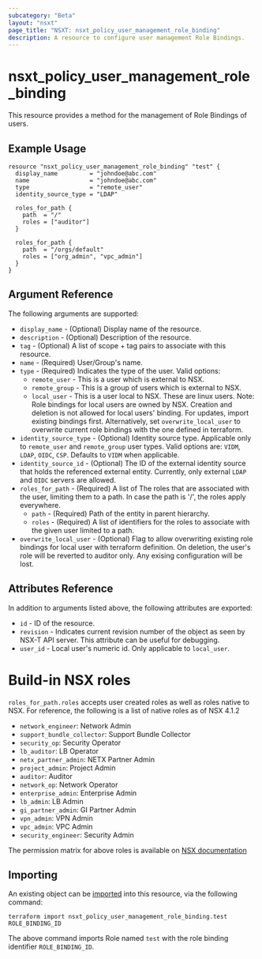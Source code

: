 ```yaml
---
subcategory: "Beta"
layout: "nsxt"
page_title: "NSXT: nsxt_policy_user_management_role_binding"
description: A resource to configure user management Role Bindings.
---
```


# nsxt_policy_user_management_role_binding

This resource provides a method for the management of Role Bindings of users.

## Example Usage

```hcl
resource "nsxt_policy_user_management_role_binding" "test" {
  display_name         = "johndoe@abc.com"
  name                 = "johndoe@abc.com"
  type                 = "remote_user"
  identity_source_type = "LDAP"

  roles_for_path {
    path  = "/"
    roles = ["auditor"]
  }

  roles_for_path {
    path  = "/orgs/default"
    roles = ["org_admin", "vpc_admin"]
  }
}
```

## Argument Reference

The following arguments are supported:

* `display_name` - (Optional) Display name of the resource.
* `description` - (Optional) Description of the resource.
* `tag` - (Optional) A list of scope + tag pairs to associate with this resource.
* `name` - (Required) User/Group's name.
* `type` - (Required) Indicates the type of the user. Valid options:
    * `remote_user` - This is a user which is external to NSX. 
    * `remote_group` - This is a group of users which is external to NSX.
    * `local_user` - This is a user local to NSX. These are linux users. Note: Role bindings for local users are owned by NSX. Creation and deletion is not allowed for local users' binding. For updates, import existing bindings first. Alternatively, set `overwrite_local_user` to overwrite current role bindings with the one defined in terraform.
* `identity_source_type` - (Optional) Identity source type. Applicable only to `remote_user` and `remote_group` user types. Valid options are: `VIDM`, `LDAP`, `OIDC`, `CSP`. Defaults to `VIDM` when applicable.
* `identity_source_id` - (Optional) The ID of the external identity source that holds the referenced external entity. Currently, only external `LDAP` and `OIDC` servers are allowed.
* `roles_for_path` - (Required) A list of The roles that are associated with the user, limiting them to a path. In case the path is '/', the roles apply everywhere.
    * `path` - (Required) Path of the entity in parent hierarchy.
    * `roles` - (Required) A list of identifiers for the roles to associate with the given user limited to a path.
* `overwrite_local_user` - (Optional) Flag to allow overwriting existing role bindings for local user with terraform definition. On deletion, the user's role will be reverted to auditor only. Any exising configuration will be lost.

## Attributes Reference

In addition to arguments listed above, the following attributes are exported:

* `id` - ID of the resource.
* `revision` - Indicates current revision number of the object as seen by NSX-T API server. This attribute can be useful for debugging.
* `user_id` - Local user's numeric id. Only applicable to `local_user`.

# Build-in NSX roles

`roles_for_path.roles` accepts user created roles as well as roles native to NSX. For reference, the following is a list of native roles as of NSX 4.1.2
- `network_engineer`: Network Admin
- `support_bundle_collector`: Support Bundle Collector
- `security_op`: Security Operator
- `lb_auditor`: LB Operator
- `netx_partner_admin`: NETX Partner Admin
- `project_admin`: Project Admin
- `auditor`: Auditor
- `network_op`: Network Operator
- `enterprise_admin`: Enterprise Admin
- `lb_admin`: LB Admin
- `gi_partner_admin`: GI Partner Admin
- `vpn_admin`: VPN Admin
- `vpc_admin`: VPC Admin
- `security_engineer`: Security Admin

The permission matrix for above roles is available on [NSX documentation](https://docs.vmware.com/en/VMware-NSX/4.1/administration/GUID-26C44DE8-1854-4B06-B6DA-A2FD426CDF44.html)

## Importing

An existing object can be [imported][docs-import] into this resource, via the following command:

[docs-import]: https://www.terraform.io/cli/import

```
terraform import nsxt_policy_user_management_role_binding.test ROLE_BINDING_ID
```
The above command imports Role named `test` with the role binding identifier `ROLE_BINDING_ID`.
